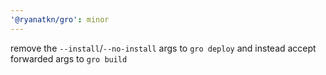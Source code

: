 ```yaml
---
'@ryanatkn/gro': minor
---
```


remove the `--install`/`--no-install` args to `gro deploy` and instead accept forwarded args to `gro build`
